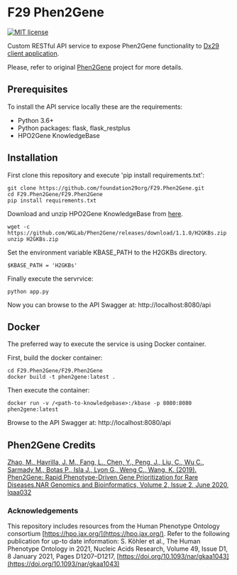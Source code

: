 # F29 Phen2Gene
[![MIT license](https://img.shields.io/badge/license-MIT-brightgreen.svg)](http://opensource.org/licenses/MIT)

Custom RESTful API service to expose Phen2Gene functionality to [Dx29 client application](https://github.com/foundation29org/Dx29_client).

Please, refer to original [Phen2Gene](https://phen2gene.wglab.org) project for more details.

## Prerequisites
To install the API service locally these are the requirements:
- Python 3.6+
- Python packages: flask, flask_restplus
- HPO2Gene KnowledgeBase

## Installation
First clone this repository and execute 'pip install requirements.txt':

```
git clone https://github.com/foundation29org/F29.Phen2Gene.git
cd F29.Phen2Gene/F29.Phen2Gene
pip install requirements.txt
```

Download and unzip HPO2Gene KnowledgeBase from [here](https://github.com/WGLab/Phen2Gene/releases/download/1.1.0/H2GKBs.zip).

```
wget -c https://github.com/WGLab/Phen2Gene/releases/download/1.1.0/H2GKBs.zip
unzip H2GKBs.zip
```

Set the environment variable KBASE_PATH to the H2GKBs directory.

```
$KBASE_PATH = 'H2GKBs'
```

Finally execute the servrvice:

```
python app.py
```

Now you can browse to the API Swagger at: http://localhost:8080/api

## Docker
The preferred way to execute the service is using Docker container.

First, build the docker container:

```
cd F29.Phen2Gene/F29.Phen2Gene
docker build -t phen2gene:latest .
```

Then execute the container:

```
docker run -v /<path-to-knowledgebase>:/kbase -p 8080:8080 phen2gene:latest
```

Browse to the API Swagger at: http://localhost:8080/api


## Phen2Gene Credits
[Zhao, M., Havrilla, J. M., Fang, L., Chen, Y., Peng, J., Liu, C., Wu C., Sarmady M., Botas P., Isla J., Lyon G., Weng C., Wang, K. (2019). Phen2Gene: Rapid Phenotype-Driven Gene Prioritization for Rare Diseases.NAR Genomics and Bioinformatics, Volume 2, Issue 2, June 2020, lqaa032](https://doi.org/10.1093/nargab/lqaa032)


### **Acknowledgements**

This repository includes resources from the Human Phenotype Ontology consortium [https://hpo.jax.org/](https://hpo.jax.org/). Refer to the following publication for up-to date information: S. Köhler et al., The Human Phenotype Ontology in 2021, Nucleic Acids Research, Volume 49, Issue D1, 8 January 2021, Pages D1207–D1217, [https://doi.org/10.1093/nar/gkaa1043](https://doi.org/10.1093/nar/gkaa1043)

